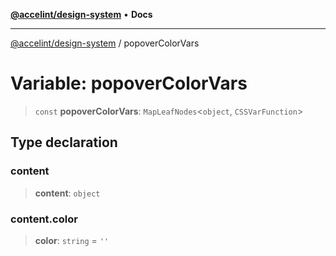 [**@accelint/design-system**](../README.md) • **Docs**

***

[@accelint/design-system](../README.md) / popoverColorVars

# Variable: popoverColorVars

> `const` **popoverColorVars**: `MapLeafNodes`\<`object`, `CSSVarFunction`\>

## Type declaration

### content

> **content**: `object`

### content.color

> **color**: `string` = `''`

